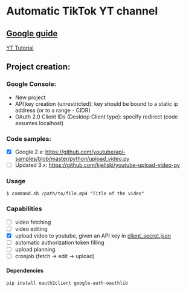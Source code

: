 # Automatic TikTok YT channel

## [Google guide](https://developers.google.com/youtube/v3/guides/uploading_a_video)
[YT Tutorial](https://youtu.be/N5jMX6erNeo)

## Project creation:
### Google Console:
- New project
- API key creation (unrestricted): key should be bound to a static ip address (or to a range - CIDR)
- OAuth 2.0 Client IDs (Desktop Client type): specify redirect (code assumes localhost)

### Code samples: 
- [x] Google 2.x: https://github.com/youtube/api-samples/blob/master/python/upload_video.py
- [ ] Updated 3.x: https://github.com/kjellski/youtube-upload-video-py

### Usage
` $ command.sh /path/to/file.mp4 "Title of the video" `

### Capabilities
- [ ] video fetching
- [ ] video editing
- [x] upload video to youtube, given an API key in [client_secret.json](https://developers.google.com/youtube/v3/guides/uploading_a_video)
- [ ] automatic authorization token filling
- [ ] upload planning
- [ ] cronjob (fetch -> edit -> upload)

#### Dependencies
```
pip install oauth2client google-auth-oauthlib
```